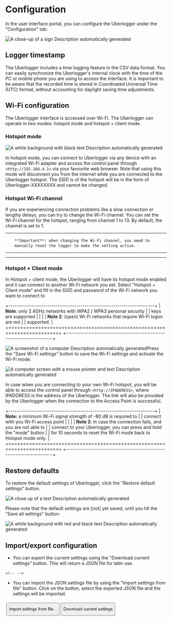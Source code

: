 # Configuration

In the user interface portal, you can configure the Uberlogger under the
"Configuration" tab:

![A close-up of a sign Description automatically
generated](media/image16.png)

## Logger timestamp

The Uberlogger includes a time logging feature in the CSV data format.
You can easily synchronize the Uberlogger\'s internal clock with the
time of the PC or mobile phone you are using to access the interface. It
is important to be aware that the recorded time is stored in Coordinated
Universal Time (UTC) format, without accounting for daylight saving time
adjustments.

## Wi-Fi configuration

The Uberlogger interface is accessed over Wi-Fi. The Uberlogger can
operate in two modes: hotspot mode and hotspot + client mode.

### Hotspot mode

![A white background with black text Description automatically
generated](media/image23.png)

In hotspot mode, you can connect to Uberlogger via any device with an
integrated Wi-Fi adapter and access the control panel through
`<http://192.168.4.1>` via your favourite web browser. Note that using
this mode will disconnect you from the internet while you are connected
to the Uberlogger hotspot. The SSID is of the hotspot will be in the
form of Uberlogger-XXXXXXXX and cannot be changed.

### Hotspot Wi-Fi channel

If you are experiencing connection problems like a slow connection or
lengthy delays, you can try to change the Wi-Fi channel. You can set the
Wi-Fi channel for the hotspot, ranging from channel 1 to 13. By default,
the channel is set to 1.

---

        **Important**: when changing the Wi-Fi channel, you need to
        manually reset the logger to make the setting active.

---

---

### Hotspot + Client mode

In Hotspot + client mode, the Uberlogger will have its hotspot mode
enabled and it can connect to another Wi-Fi network you set. Select
\"Hotspot + Client mode" and fill in the SSID and password of the Wi-Fi
network you want to connect to

+-----------------------------------------------------------------------+
| **Note**: only 2.4GHz networks with WPA2 / WPA3 personal security |
| keys are supported |
| |
| **Note 2**: (open) Wi-Fi networks that require Wi-Fi logon are not |
| supported. |
+=======================================================================+
+-----------------------------------------------------------------------+

![A screenshot of a computer Description automatically
generated](media/image24.png)Press the \"Save Wi-Fi settings" button to
save the Wi-Fi settings and activate the Wi-Fi mode:

![A computer screen with a mouse pointer and text Description
automatically
generated](media/image25.png)

In case when you are connecting to your own Wi-Fi hotspot, you will be
able to access the control panel through `<http://IPADDRESS>`, where
IPADDRESS is the address of the Uberlogger. The link will also be
provided by the Uberlogger when the connection to the Access Point is
successful.

+-----------------------------------------------------------------------+
| **Note:** a minimum Wi-Fi signal strength of -80 dB is required to |
| connect with you Wi-Fi access point |
| |
| **Note 2**: in case the connection fails, and you are not able to |
| connect to your Uberlogger, you can press and hold the "mode" button |
| for 10 seconds to reset the Wi-Fi mode back to Hotspot mode only. |
+=======================================================================+
+-----------------------------------------------------------------------+

## Restore defaults

To restore the default settings of Uberlogger, click the "Restore
default settings" button.

![A close up of a text Description automatically
generated](media/image26.png)

Please note that the default settings are [not] yet saved,
until you hit the "Save all settings\" button:

![A white background with red and black text Description automatically
generated](media/image27.png)

## Import/export configuration

- You can export the current settings using the "Download current
  settings" button. This will return a JSON file for later use.

```
<!-- -->
```

- You can import the JSON settings file by using the "Import settings
  from file" button. Click on the button, select the exported JSON
  file and the settings will be imported.

![](media/image28.png)
